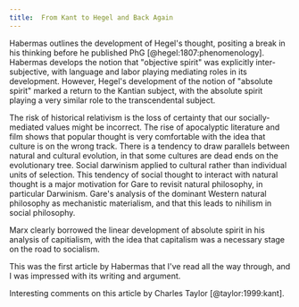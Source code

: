 ```yaml
---
title:  From Kant to Hegel and Back Again
---
```


Habermas outlines the development of Hegel's thought, positing a break in his thinking before he published PhG [@hegel:1807:phenomenology].
Habermas develops the notion that "objective spirit" was explicitly inter-subjective, with language and labor playing mediating roles in its development.  However, Hegel's development of the notion of "absolute spirit" marked a return to the Kantian subject, with the absolute spirit playing a very similar role to the transcendental subject.

The risk of historical relativism is the loss of certainty that our socially-mediated values might be incorrect.  The rise of apocalyptic literature and film shows that popular thought is very comfortable with the idea that culture is on the wrong track.  There is a tendency to draw parallels between natural and cultural evolution, in that some cultures are dead ends on the evolutionary tree.  Social darwinism applied to cultural rather than individual units of selection.  This tendency of social thought to interact with natural thought is a major motivation for Gare to revisit natural philosophy, in particular Darwinism.  Gare's analysis of the dominant Western natural philosophy as mechanistic materialism, and that this leads to nihilism in social philosophy.   

Marx clearly borrowed the linear development of absolute spirit in his analysis of capitialism, with the idea that capitalism was a necessary stage on the road to socialism.  

This was the first article by Habermas that I've read all the way through, and I was impressed with its writing and argument.

Interesting comments on this article by Charles Taylor [@taylor:1999:kant].
